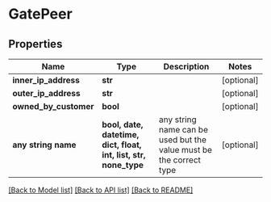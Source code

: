 # GatePeer


## Properties
Name | Type | Description | Notes
------------ | ------------- | ------------- | -------------
**inner_ip_address** | **str** |  | [optional] 
**outer_ip_address** | **str** |  | [optional] 
**owned_by_customer** | **bool** |  | [optional] 
**any string name** | **bool, date, datetime, dict, float, int, list, str, none_type** | any string name can be used but the value must be the correct type | [optional]

[[Back to Model list]](../README.md#documentation-for-models) [[Back to API list]](../README.md#documentation-for-api-endpoints) [[Back to README]](../README.md)


